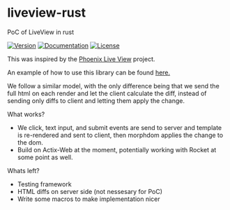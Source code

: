 # liveview-rust
PoC of LiveView in rust

[![Version](https://img.shields.io/crates/v/live-view.svg)](https://crates.io/crates/live-view)
[![Documentation](https://docs.rs/live-view/badge.svg)](https://docs.rs/live-view/)
[![License](https://img.shields.io/badge/license-MIT-blue.svg)](https://raw.githubusercontent.com/njaremko/live-view/master/LICENSE)

This was inspired by the [Phoenix Live View](https://github.com/phoenixframework/phoenix_live_view) project.

An example of how to use this library can be found [here.](https://github.com/njaremko/liveview-rust-example)

We follow a similar model, with the only difference being that we send the full html on each render 
and let the client calculate the diff, instead of sending only diffs to client and letting them apply the change.

What works?
  - We click, text input, and submit events are send to server and template is re-rendered and sent to client, then morphdom
  applies the change to the dom.
  - Build on Actix-Web at the moment, potentially working with Rocket at some point as well.
  
Whats left?
  - Testing framework
  - HTML diffs on server side (not nessesary for PoC)
  - Write some macros to make implementation nicer
